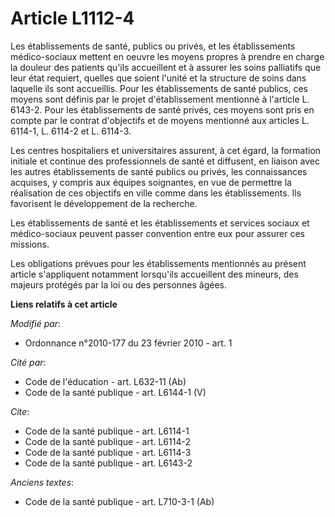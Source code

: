 # Article L1112-4

Les établissements de santé, publics ou privés, et les établissements médico-sociaux mettent en oeuvre les moyens propres à
prendre en charge la douleur des patients qu'ils accueillent et à assurer les soins palliatifs que leur état requiert,
quelles que soient l'unité et la structure de soins dans laquelle ils sont accueillis. Pour les établissements de santé
publics, ces moyens sont définis par le projet d'établissement mentionné à l'article L. 6143-2. Pour les établissements de
santé privés, ces moyens sont pris en compte par le contrat d'objectifs et de moyens mentionné aux articles L. 6114-1, L.
6114-2 et L. 6114-3. 

Les centres hospitaliers et universitaires assurent, à cet égard, la formation initiale et continue des professionnels de
santé et diffusent, en liaison avec les autres établissements de santé publics ou privés, les connaissances acquises, y
compris aux équipes soignantes, en vue de permettre la réalisation de ces objectifs en ville comme dans les établissements.
Ils favorisent le développement de la recherche. 

Les établissements de santé et les établissements et services sociaux et médico-sociaux peuvent passer convention entre eux
pour assurer ces missions. 

Les obligations prévues pour les établissements mentionnés au présent article s'appliquent notamment lorsqu'ils accueillent
des mineurs, des majeurs protégés par la loi ou des personnes âgées.

**Liens relatifs à cet article**

_Modifié par_:

  - Ordonnance n°2010-177 du 23 février 2010 - art. 1

_Cité par_:

  - Code de l'éducation - art. L632-11 (Ab)
  - Code de la santé publique - art. L6144-1 (V)

_Cite_:

  - Code de la santé publique - art. L6114-1
  - Code de la santé publique - art. L6114-2
  - Code de la santé publique - art. L6114-3
  - Code de la santé publique - art. L6143-2

_Anciens textes_:

  - Code de la santé publique - art. L710-3-1 (Ab)
